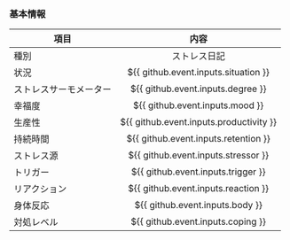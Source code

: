 ### 基本情報
| 項目 | 内容 |
| --- | :---: |
| 種別 | ストレス日記 |
| 状況 | ${{ github.event.inputs.situation }} |
| ストレスサーモメーター | ${{ github.event.inputs.degree }} |
| 幸福度 | ${{ github.event.inputs.mood }} |
| 生産性 | ${{ github.event.inputs.productivity }} |
| 持続時間 | ${{ github.event.inputs.retention }} |
| ストレス源 | ${{ github.event.inputs.stressor }} |
| トリガー | ${{ github.event.inputs.trigger }} |
| リアクション | ${{ github.event.inputs.reaction }} |
| 身体反応 | ${{ github.event.inputs.body }} |
| 対処レベル | ${{ github.event.inputs.coping }} |
